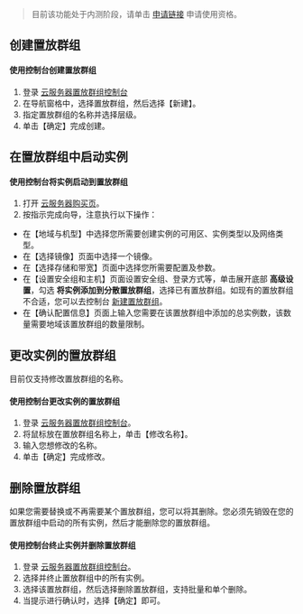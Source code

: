 > 目前该功能处于内测阶段，请单击 [申请链接](https://cloud.tencent.com/act/apply/PlacementSet) 申请使用资格。

## 创建置放群组

#### 使用控制台创建置放群组
1. 登录 [云服务器置放群组控制台](http://console.tce.futunn.com/cvm/ps) 
2. 在导航窗格中，选择置放群组，然后选择【新建】。
3. 指定置放群组的名称并选择层级。
4. 单击【确定】完成创建。

## 在置放群组中启动实例
#### 使用控制台将实例启动到置放群组
1. 打开 [云服务器购买页](https://buy.cloud.tencent.com/?tab=custom&step=1)。
2. 按指示完成向导，注意执行以下操作：
 - 在【地域与机型】中选择您所需要创建实例的可用区、实例类型以及网络类型。
 - 在【选择镜像】页面中选择一个镜像。
 - 在【选择存储和带宽】页面中选择您所需要配置及参数。
 - 在【设置安全组和主机】页面设置安全组、登录方式等，单击展开底部 **高级设置**，勾选 **将实例添加到分散置放群组**，选择已有置放群组。如现有的置放群组不合适，您可以去控制台 [新建置放群组](http://console.tce.futunn.com/cvm/ps?regionId=1)。
 - 在【确认配置信息】页面上输入您需要在该置放群组中添加的总实例数，该数量需要地域该置放群组的数量限制。

## 更改实例的置放群组
目前仅支持修改置放群组的名称。
#### 使用控制台更改实例的置放群组
1. 登录 [云服务器置放群组控制台](http://console.tce.futunn.com/cvm/ps)。 
2. 将鼠标放在置放群组名称上，单击【修改名称】。
3. 输入您想修改的名称。
4. 单击【确定】完成修改。

## 删除置放群组
如果您需要替换或不再需要某个置放群组，您可以将其删除。您必须先销毁在您的置放群组中启动的所有实例，然后才能删除您的置放群组。

#### 使用控制台终止实例并删除置放群组
1. 登录  [云服务器置放群组控制台](http://console.tce.futunn.com/cvm/ps)。
2. 选择并终止置放群组中的所有实例。
3. 选择该置放群组，然后选择删除置放群组，支持批量和单个删除。
4. 当提示进行确认时，选择【确定】即可。

